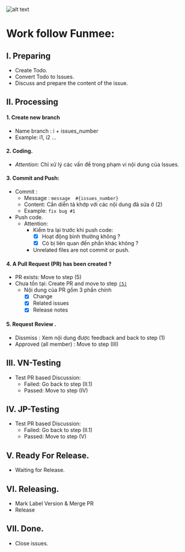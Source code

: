 ![alt text](https://user-images.githubusercontent.com/11253874/47194897-79a78b80-d383-11e8-95f2-28de24d3226f.png)
# Work follow Funmee: #

## I. Preparing ##
- Create Todo.
- Convert Todo to Issues.
- Discuss and prepare the content of the issue.
 
## II. Processing ##
#### 1. Create new branch ####
- Name branch : i + issues_number
- Example: i1, i2 … 
#### 2. Coding. ####
- _Attention_: Chỉ xử lý các vấn đề trong phạm vi nội dung của Issues.
#### 3. Commit and Push: ####
- Commit : 
  - Message : ```message  #{issues_number}```
  - Content: Cần diễn tả khớp với các nội dung đã sửa ở (2)
  - Example: ```fix bug #1```
- Push code.
  * Attention:
    + Kiểm tra lại trước khi push code: 
      - [x] Hoạt động bình thường không ?
      - [x] Có bị liên quan đến phần khác không ? 
    + Unrelated files are not commit or push.
#### 4. A Pull Request (PR) has been created ? ####
- PR exists: Move to step (5)
- Chưa tồn tại: Create PR and move to step [`(5)`](#ref-bottom-view)
  - Nội dung của PR gồm 3 phần chính
    - [x] Change
    - [x] Related issues
    - [x] Release notes
			
#### 5. Request Review <a name='ref-bottom-view'>.
- Dissmiss : Xem nội dung được feedback and back to step (1)
- Approved (all member) : Move to step (III)
  
## III. VN-Testing ##
- Test PR based Discussion:
  - Failed: Go back to step (II.1)
  - Passed: Move to step (IV)
    
## IV. JP-Testing ##
- Test PR based Discussion:
  + Failed: Go back to step (II.1)
  + Passed: Move to step (V)
    
## V. Ready For Release. ##
- Waiting for Release.  
## VI. Releasing. ##
- Mark Label Version & Merge PR
- Release
  
## VII. Done. ##
- Close issues.
